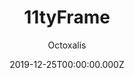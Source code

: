 ---
title: 11tyFrame
github: https://github.com/octoxalis/11tyframe
demo: https://11tyframe.netlify.com
author: Octoxalis
date: 2019-12-25T00:00:00.000Z
github_branch: master
ssg:
  - Eleventy
cms:
  - No CMS
description: A light site frame using Eleventy static site generator
stale: false
---